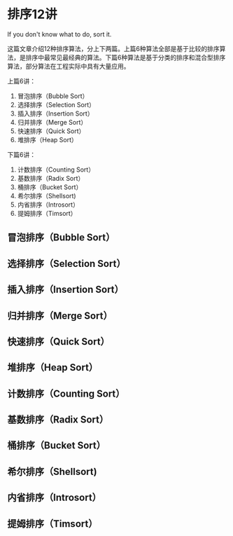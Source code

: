 # 排序12讲
If you don't know what to do, sort it.

这篇文章介绍12种排序算法，分上下两篇。上篇6种算法全部是基于比较的排序算法，是排序中最常见最经典的算法。下篇6种算法是基于分类的排序和混合型排序算法，部分算法在工程实际中具有大量应用。    


上篇6讲：
1. 冒泡排序（Bubble Sort）
1. 选择排序（Selection Sort）
1. 插入排序（Insertion Sort）
1. 归并排序（Merge Sort）
1. 快速排序（Quick Sort）
1. 堆排序（Heap Sort）

下篇6讲：
1. 计数排序（Counting Sort）
1. 基数排序（Radix Sort）
1. 桶排序（Bucket Sort）
1. 希尔排序（Shellsort)
1. 内省排序（Introsort）
1. 提姆排序（Timsort）

## 冒泡排序（Bubble Sort）
## 选择排序（Selection Sort）
## 插入排序（Insertion Sort）
## 归并排序（Merge Sort）
## 快速排序（Quick Sort）
## 堆排序（Heap Sort）


## 计数排序（Counting Sort）
## 基数排序（Radix Sort）
## 桶排序（Bucket Sort）
## 希尔排序（Shellsort)
## 内省排序（Introsort）
## 提姆排序（Timsort）
